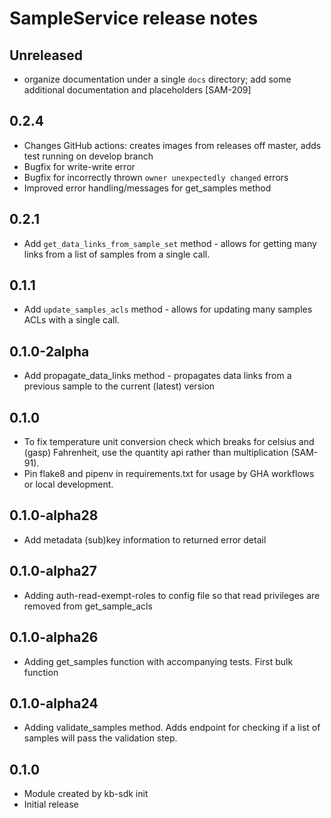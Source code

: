 # SampleService release notes

## Unreleased

* organize documentation under a single `docs` directory; add some additional documentation and placeholders  [SAM-209]

## 0.2.4
* Changes GitHub actions: creates images from releases off master, adds test running on develop branch
* Bugfix for write-write error
* Bugfix for incorrectly thrown `owner unexpectedly changed` errors
* Improved error handling/messages for get_samples method

## 0.2.1

* Add `get_data_links_from_sample_set` method - allows for getting many links from a list of samples
from a single call.

## 0.1.1

* Add `update_samples_acls` method - allows for updating many samples ACLs with
  a single call.

## 0.1.0-2alpha

* Add propagate_data_links method - propagates data links from a previous sample to the current (latest) version

## 0.1.0

* To fix temperature unit conversion check which breaks for celsius and (gasp) Fahrenheit,
  use the quantity api rather than multiplication (SAM-91).
* Pin flake8 and pipenv in requirements.txt for usage by GHA workflows or local development.

## 0.1.0-alpha28

* Add metadata (sub)key information to returned error detail

## 0.1.0-alpha27

* Adding auth-read-exempt-roles to config file so that read privileges are removed from get_sample_acls

## 0.1.0-alpha26

* Adding get_samples function with accompanying tests. First bulk function

## 0.1.0-alpha24

* Adding validate_samples method. Adds endpoint for checking if a list of samples will pass the validation step.

## 0.1.0

* Module created by kb-sdk init
* Initial release
